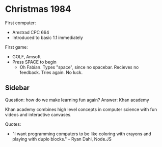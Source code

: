 # Christmas 1984

First computer:
- Amstrad CPC 664
- Introduced to basic 1.1 immediately

First game:
- GOLF, Amsoft
- Press SPACE to begin
  - Oh Fabian. Types "space", since no spacebar. Recieves no feedback. Tries again. No luck.


## Sidebar

Question: how do we make learning fun again?
Answer: Khan academy

Khan academy combines high level concepts in computer science with fun videos and interactive canvases.

Quotes:
- "I want programming computers to be like coloring with crayons and playing with duplo blocks." - Ryan Dahl, Node.JS